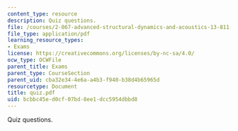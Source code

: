 ```yaml
---
content_type: resource
description: Quiz questions.
file: /courses/2-067-advanced-structural-dynamics-and-acoustics-13-811-spring-2004/bcbbc45ed0cf07bd8ee1dcc5954dbbd8_quiz.pdf
file_type: application/pdf
learning_resource_types:
- Exams
license: https://creativecommons.org/licenses/by-nc-sa/4.0/
ocw_type: OCWFile
parent_title: Exams
parent_type: CourseSection
parent_uid: cba32e34-4e6a-a4b3-f940-b38d4b65965d
resourcetype: Document
title: quiz.pdf
uid: bcbbc45e-d0cf-07bd-8ee1-dcc5954dbbd8
---
```

Quiz questions.